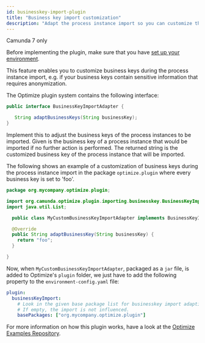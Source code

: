 ```yaml
---
id: businesskey-import-plugin
title: "Business key import customization"
description: "Adapt the process instance import so you can customize the associated business keys."
---
```


<span class="badge badge--platform">Camunda 7 only</span>

Before implementing the plugin, make sure that you have [set up your environment](./plugin-system.md#set-up-your-environment).

This feature enables you to customize business keys during the process instance import, e.g. if your business keys contain sensitive information that requires anonymization.

The Optimize plugin system contains the following interface:

```java
public interface BusinessKeyImportAdapter {

   String adaptBusinessKeys(String businessKey);
}
```

Implement this to adjust the business keys of the process instances to be imported. Given is the business key of a process instance that would be imported if no further action is performed. The returned string is the customized business key of the process instance that will be imported.

The following shows an example of a customization of business keys during the process instance import in the package `optimize.plugin` where every business key is set to 'foo'.

```java
package org.mycompany.optimize.plugin;

import org.camunda.optimize.plugin.importing.businesskey.BusinessKeyImportAdapter;
import java.util.List;

  public class MyCustomBusinessKeyImportAdapter implements BusinessKeyImportAdapter {

  @Override
  public String adaptBusinessKey(String businessKey) {
    return "foo";
  }

}
```

Now, when `MyCustomBusinessKeyImportAdapter`, packaged as a `jar` file, is added to Optimize's `plugin` folder, we just have to add the following property to the `environment-config.yaml` file:

```yaml
plugin:
  businessKeyImport:
    # Look in the given base package list for businesskey import adaption plugins.
    # If empty, the import is not influenced.
    basePackages: ["org.mycompany.optimize.plugin"]
```

For more information on how this plugin works, have a look at the [Optimize Examples Repository](https://github.com/camunda/camunda-optimize-examples#getting-started-with-business-key-import-plugins).
